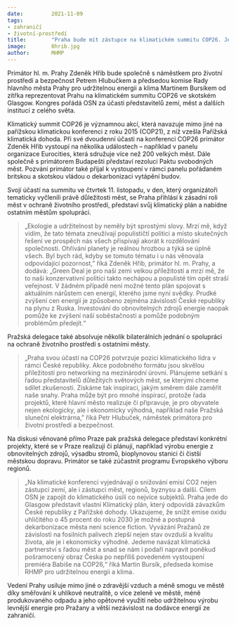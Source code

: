 ```yaml
---
date:         2021-11-09
tags:         
- zahraničí
- životní-prostředí
title:        "Praha bude mít zástupce na klimatickém summitu COP26. Je to velká příležitost pro naše město, říká primátor Hřib"
image: 	      0hrib.jpg
author:       MHMP
---
```


Primátor hl. m. Prahy Zdeněk Hřib bude společně s náměstkem pro životní prostředí a bezpečnost Petrem Hlubučkem a předsedou komise Rady hlavního města Prahy pro udržitelnou energii a klima Martinem Bursíkem od zítřka reprezentovat Prahu na klimatickém summitu COP26 ve skotském Glasgow. Kongres pořádá OSN za účasti představitelů zemí, měst a dalších institucí z celého světa. 

Klimatický summit COP26 je významnou akcí, která navazuje mimo jiné na pařížskou klimatickou konferenci z roku 2015 (COP21), z níž vzešla Pařížská klimatická dohoda. Při své dvoudenní účasti na konferenci COP26 primátor Zdeněk Hřib vystoupí na několika událostech – například v panelu organizace Eurocities, která sdružuje více než 200 velkých měst. Dále společně s primátorem Budapešti představí rezoluci Paktu svobodných měst. Pozvání primátor také přijal k vystoupení v rámci panelu pořádaném britskou a skotskou vládou o dekarbonizaci vytápění budov. 

Svojí účastí na summitu ve čtvrtek 11. listopadu, v den, který organizátoři tematicky vyčlenili právě důležitosti měst, se Praha přihlásí k zásadní roli měst v ochraně životního prostředí, představí svůj klimatický plán a nabídne ostatním městům spolupráci. 

> „Ekologie a udržitelnost by neměly být sprostými slovy. Mrzí mě, když vidím, že tato témata zneužívají populističtí politici a místo skutečných řešení ve prospěch nás všech přispívají akorát k rozdělování společnosti. Ohřívání planety je reálnou hrozbou a týká se úplně všech. Byl bych rád, kdyby se tomuto tématu i u nás věnovala odpovídající pozornost,” říká Zdeněk Hřib, primátor hl. m. Prahy, a dodává: „Green Deal je pro naši zemi velkou příležitostí a mrzí mě, že to naši konzervativní politici takto nechápou a populisté tím opět straší veřejnost. V žádném případě není možné tento plán spojovat s aktuálním nárůstem cen energií, kterého jsme nyní svědky. Prudké zvýšení cen energií je způsobeno zejména závislostí České republiky na plynu z Ruska. Investování do obnovitelných zdrojů energie naopak pomůže ke zvýšení naší soběstačnosti a pomůže podobným problémům předejít.“

Pražská delegace také absolvuje několik bilaterálních jednání o spolupráci na ochraně životního prostředí s ostatními městy. 

> „Praha svou účastí na COP26 potvrzuje pozici klimatického lídra v rámci České republiky. Akce podobného formátu jsou skvělou příležitostí pro networking na mezinárodní úrovni. Plánujeme setkání s řadou představitelů důležitých světových měst, se kterými chceme sdílet zkušenosti. Získáme tak inspiraci, jakým směrem dále zaměřit naše snahy. Praha může být pro mnohé inspirací, protože řada projektů, které hlavní město realizuje či připravuje, je pro obyvatele nejen ekologicky, ale i ekonomicky výhodná, například naše Pražská sluneční elektrárna,” říká Petr Hlubuček, náměstek primátora pro životní prostředí a bezpečnost. 

Na diskusi věnované přímo Praze pak pražská delegace představí konkrétní projekty, které se v Praze realizují či plánují, například výrobu energie z obnovitelných zdrojů, výsadbu stromů, bioplynovou stanici či čistší městskou dopravu. Primátor se také zúčastnit programu Evropského výboru regionů.  

> „Na klimatické konferenci vyjednávají o snižování emisí CO2 nejen zástupci zemí, ale i zástupci měst, regionů, byznysu a další. Cílem OSN je zapojit do klimatického úsilí co nejvíce subjektů. Praha jede do Glasgow představit vlastní Klimatický plán, který odpovídá závazkům České republiky z Pařížské dohody. Ukazujeme, že snížit emise oxidu uhličitého o 45 procent do roku 2030 je možné a postupná dekarbonizace města není science fiction. Vyvázání Pražanů ze závislosti na fosilních palivech zlepší nejen stav ovzduší a kvalitu života, ale je i ekonomicky výhodné. Jedeme navázat klimatická partnerství s řadou měst a snad se nám i podaří napravit poněkud pošramocený obraz Česka po nepříliš povedeném vystoupení premiéra Babiše na COP26,“ říká Martin Bursík, předseda komise RHMP pro udržitelnou energii a klima.

Vedení Prahy usiluje mimo jiné o zdravější vzduch a méně smogu ve městě díky směřování k uhlíkové neutralitě, o více zeleně ve městě, méně produkovaného odpadu a jeho opětovné využití nebo udržitelnou výrobu levnější energie pro Pražany a větší nezávislost na dodávce energií ze zahraničí.
